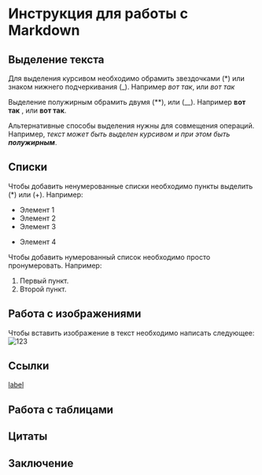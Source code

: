 # Инструкция для работы с Markdown

## Выделение текста

Для выделения курсивом необходимо обрамить звездочками (*) или знаком нижнего подчеркивания (_).
Например *вот так*, или _вот так_

Выделение полужирным обрамить двумя (**), или (__). Например **вот так** , или __вот так__.

Альтернативные способы выделения нужны для совмещения операций. Например, _текст может быть выделен курсивом и при этом быть **полужирным**_.

## Списки
Чтобы добавить ненумерованные списки необходимо пункты выделить (*) или (+). Например:
* Элемент 1
* Элемент 2
* Элемент 3
+ Элемент 4

Чтобы добавить нумерованный список необходимо просто пронумеровать. Например:
1. Первый пункт.
2. Второй пункт.

## Работа с изображениями

Чтобы вставить изображение в текст необходимо написать следующее:
![123](123.PNG)

## Ссылки

[label](https://www.atlassian.com/ru/git/tutorials/setting-up-a-repository)
## Работа с таблицами

## Цитаты

## Заключение